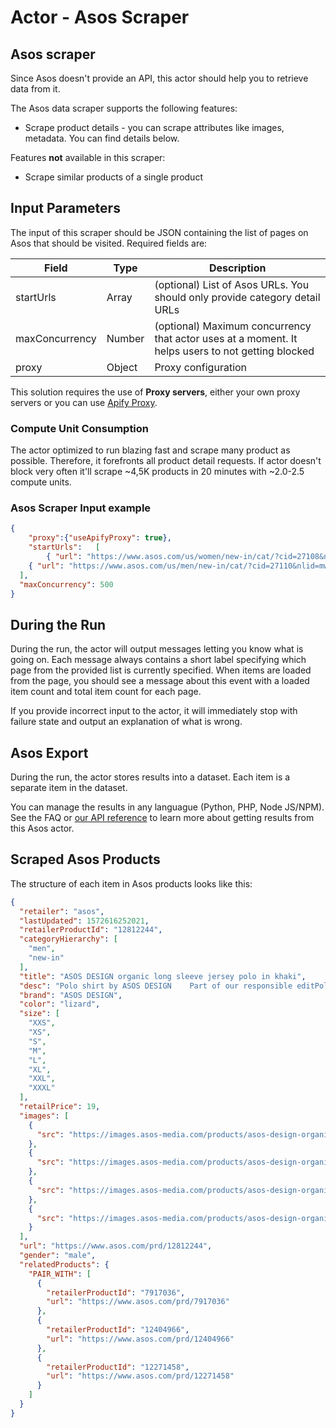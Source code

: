 # Actor - Asos Scraper

## Asos scraper

Since Asos doesn't provide an API, this actor should help you to retrieve data from it.

The Asos data scraper supports the following features:

- Scrape product details - you can scrape attributes like images, metadata. You can find details below.

Features **not** available in this scraper:

- Scrape similar products of a single product


## Input Parameters

The input of this scraper should be JSON containing the list of pages on Asos that should be visited. Required fields are:

| Field | Type | Description |
| ----- | ---- | ----------- |
| startUrls | Array | (optional) List of Asos URLs. You should only provide category detail URLs |
| maxConcurrency | Number | (optional) Maximum concurrency that actor uses at a moment. It helps users to not getting blocked |
| proxy | Object | Proxy configuration |

This solution requires the use of **Proxy servers**, either your own proxy servers or you can use <a href="https://www.apify.com/docs/proxy">Apify Proxy</a>.


### Compute Unit Consumption
The actor optimized to run blazing fast and scrape many product as possible. Therefore, it forefronts all product detail requests. If actor doesn't block very often it'll scrape ~4,5K products in 20 minutes with ~2.0-2.5 compute units.

### Asos Scraper Input example
```json
{
	"proxy":{"useApifyProxy": true},
	"startUrls":   [
		{ "url": "https://www.asos.com/us/women/new-in/cat/?cid=27108&nlid=ww|new+in|new+products" },
    { "url": "https://www.asos.com/us/men/new-in/cat/?cid=27110&nlid=mw|new+in|new+products" }
  ],
  "maxConcurrency": 500
}

```

## During the Run

During the run, the actor will output messages letting you know what is going on. Each message always contains a short label specifying which page from the provided list is currently specified.
When items are loaded from the page, you should see a message about this event with a loaded item count and total item count for each page.

If you provide incorrect input to the actor, it will immediately stop with failure state and output an explanation of
what is wrong.

## Asos Export

During the run, the actor stores results into a dataset. Each item is a separate item in the dataset.

You can manage the results in any languague (Python, PHP, Node JS/NPM). See the FAQ or <a href="https://www.apify.com/docs/api" target="blank">our API reference</a> to learn more about getting results from this Asos actor.

## Scraped Asos Products
The structure of each item in Asos products looks like this:

```json
{
  "retailer": "asos",
  "lastUpdated": 1572616252021,
  "retailerProductId": "12812244",
  "categoryHierarchy": [
    "men",
    "new-in"
  ],
  "title": "ASOS DESIGN organic long sleeve jersey polo in khaki",
  "desc": "Polo shirt by ASOS DESIGN    Part of our responsible editPolo collar with triple-button fasteningLong sleevesRegular fitJust select your usual size",
  "brand": "ASOS DESIGN",
  "color": "lizard",
  "size": [
    "XXS",
    "XS",
    "S",
    "M",
    "L",
    "XL",
    "XXL",
    "XXXL"
  ],
  "retailPrice": 19,
  "images": [
    {
      "src": "https://images.asos-media.com/products/asos-design-organic-long-sleeve-jersey-polo-in-khaki/12812244-1-lizard"
    },
    {
      "src": "https://images.asos-media.com/products/asos-design-organic-long-sleeve-jersey-polo-in-khaki/12812244-2"
    },
    {
      "src": "https://images.asos-media.com/products/asos-design-organic-long-sleeve-jersey-polo-in-khaki/12812244-3"
    },
    {
      "src": "https://images.asos-media.com/products/asos-design-organic-long-sleeve-jersey-polo-in-khaki/12812244-4"
    }
  ],
  "url": "https://www.asos.com/prd/12812244",
  "gender": "male",
  "relatedProducts": {
    "PAIR_WITH": [
      {
        "retailerProductId": "7917036",
        "url": "https://www.asos.com/prd/7917036"
      },
      {
        "retailerProductId": "12404966",
        "url": "https://www.asos.com/prd/12404966"
      },
      {
        "retailerProductId": "12271458",
        "url": "https://www.asos.com/prd/12271458"
      }
    ]
  }
}

```
